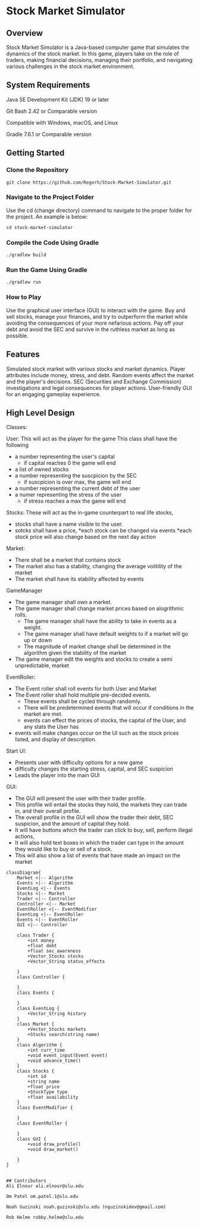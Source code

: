 # Stock Market Simulator
## Overview
Stock Market Simulator is a Java-based computer game that simulates the dynamics of the stock market. In this game, players take on the role of traders, making financial decisions, managing their portfolio, and navigating various challenges in the stock market environment. 

## System Requirements
Java SE Development Kit (JDK) 19 or later

Git Bash 2.42 or Comparable version

Compatible with Windows, macOS, and Linux

Gradle 7.6.1 or Comparable version
## Getting Started
### Clone the Repository
```
git clone https://github.com/Regorh/Stock-Market-Simulator.git
```
### Navigate to the Project Folder
Use the cd (change directory) command to navigate to the proper folder for the project. An example is below:
```
cd stock-market-simulator
```
### Compile the Code Using Gradle
```
./gradlew build
```
### Run the Game Using Gradle
```
./gradlew run
```
### How to Play
Use the graphical user interface (GUI) to interact with the game.
Buy and sell stocks, manage your finances, and try to outperform the market while avoiding the consequences of your more nefarious actions. Pay off your debt and avoid the SEC and survive in the ruthless market as long as possible.

## Features
Simulated stock market with various stocks and market dynamics.
Player attributes include money, stress, and debt.
Random events affect the market and the player's decisions.
SEC (Securities and Exchange Commission) investigations and legal consequences for player actions.
User-friendly GUI for an engaging gameplay experience.

## High Level Design

Classes:

User:
This will act as the player for the game
This class shall have the following
* a number representing the user's capital
  	* if capital reaches 0 the game will end
* a list of owned stocks
* a number representing the suscpicion by the SEC
  	* if suscpicion is over max, the game will end
* a number representing the current debt of the user
* a numer representing the stress of the user
  	* if stress reaches a max the game will end

Stocks:
These will act as the in-game counterpart to real life stocks,
* stocks shall have a name visible to the user.
* sotcks shall have a price,
 	*each stock can be changed via events
  	*each stock price will also change based on the next day action

Market:
* There shall be a market that contains stock
* The market also has a stability, changing the average volitility of the market
* The market shall have its stability affected by events

GameManager
* The game manager shall own a market.
* The game manager shall change market prices based on alogrithmic rolls.
	* The game manager shall have the ability to take in events as a weight.
	* The game manager shall have default weights to if a market will go up or down
	* The magnitude of market change shall be determined in the algorithm given the stability of the market
* The game manager edit the weights and stocks to create a semi unpredictable, market

EventRoller:
* The Event roller shall roll events for both User and Market
* The Event roller shall hold multiple pre-decided events. 
  	* These events shall be cycled through randomly. 
	* There will be predetermined events that will occur if conditions in the market are met. 
	* events can effect the prices of stocks, the capital of the User, and any stats the User has
* events will make changes occur on the UI such as the stock prices listed, and display of description. 
	
Start UI:
* Presents user with difficulty options for a new game
* difficulty changes the starting stress, capital, and SEC suspicion
* Leads the player into the main GUI
  
GUI:
* The GUI will present the user with their trader profile.
* This profile will entail the stocks they hold, the markets they can trade in, and their overall profile. 
* The overall profile in the GUI will show the trader their debt, SEC suspicion, and the amount of capital they hold. 
* It will have buttons which the trader can click to buy, sell, perform illegal actions,
* It will also hold text boxes in which the trader can type in the amount they would like to buy or sell of a stock. 
* This will also show a list of events that have made an impact on the market





```
classDiagram{
    Market <|-- Algorithm
    Events <|-- Algorithm
    EventLog <|-- Events
    Stocks <|-- Market
    Trader <|-- Controller
    Controller <|-- Market
    EventRoller <|-- EventModifier
    EventLog <|-- EventRoller
    Events <|-- EventRoller
    GUI <|-- Controller
    
    class Trader {
        +int money
        +float debt
        +float sec_awareness
        +Vector_Stocks stocks
        +Vector_String status_effects

    }
    class Controller {

    }
    class Events {
        
    }
    class EventLog {
        +Vector_String history
    }
    class Market {
        +Vector_Stocks markets
        +Stocks search(string name)
    }
    class Algorithm {
        +int curr_time
        +void event_input(Event event)
        +void advance_time()
    }
    class Stocks {
        +int id
        +string name
        +float price
        +StockType type
        +float availability
    }
    class EventModifier {

    }
    class EventRoller {

    }
    class GUI {
        +void draw_profile()
        +void draw_market()
        
    }
}


## Contributors
Ali Elnour ali.elnour@slu.edu

Om Patel om.patel.1@slu.edu

Noah Guzinski noah.guzinski@slu.edu (nguzinskidev@gmail.com)

Rob Helme robby.helme@slu.edu
